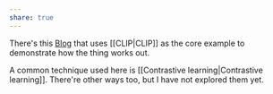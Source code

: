 ```yaml
---
share: true
---
```

There's this [Blog](httss://towardsdatascience.com/understanding-zero-shot-learning-making-ml-more-human-4653ac35ccab) that uses [[CLIP|CLIP]] as the core example to demonstrate how the thing works out. 

A common technique used here is [[Contrastive learning|Contrastive learning]]. There're other ways too, but I have not explored them yet.